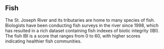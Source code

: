 ## Fish 

The St. Joseph River and its tributaries are home to many species of fish. Biologists have been conducting fish surveys in the river since 1998, which has resulted in a rich dataset containing fish indexes of biotic integrity (IBI). The fish IBI is a score that ranges from 0 to 60, with higher scores indicating healthier fish communities.